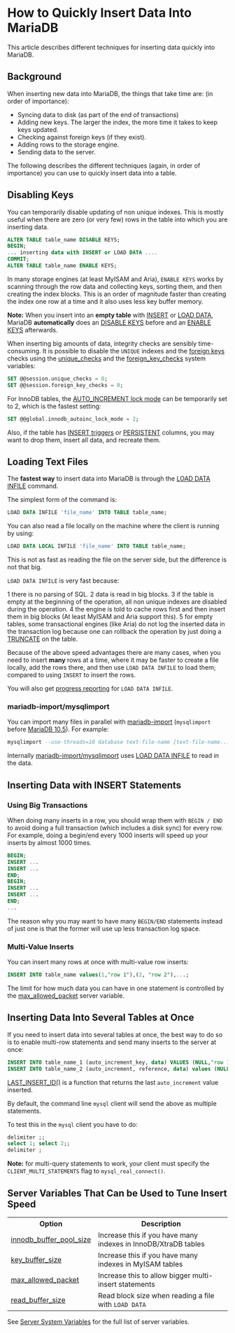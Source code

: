 # How to Quickly Insert Data Into MariaDB

This article describes different techniques for inserting data quickly into MariaDB.

## Background

When inserting new data into MariaDB, the things that take time are:
(in order of importance):

- Syncing data to disk (as part of the end of transactions)
- Adding new keys. The larger the index, the more time it takes to keep keys
  updated.
- Checking against foreign keys (if they exist).
- Adding rows to the storage engine.
- Sending data to the server.

The following describes the different techniques (again, in order of
importance) you can use to quickly insert data into a table.

## Disabling Keys

You can temporarily disable updating of non unique indexes. This is mostly
useful when there are zero (or very few) rows in the table into which you are
inserting data.

```sql
ALTER TABLE table_name DISABLE KEYS;
BEGIN;
... inserting data with INSERT or LOAD DATA ....
COMMIT;
ALTER TABLE table_name ENABLE KEYS;
```

In many storage engines (at least MyISAM and Aria),
`ENABLE KEYS` works by scanning through the row data and collecting keys,
sorting them, and then creating the index blocks. This is an order of magnitude
faster than creating the index one row at a time and it also uses less key
buffer memory.

<strong>Note:</strong> When you insert into an <strong>empty table</strong> with [INSERT](/sql-statements-structure/sql-statements/data-manipulation/inserting-loading-data/insert/) or
[LOAD DATA](/kb/en/load-data-infile/), MariaDB <strong>automatically</strong> does an
[DISABLE KEYS](/sql-statements-structure/sql-statements/data-definition/alter/alter-table/) before and an [ENABLE KEYS](/sql-statements-structure/sql-statements/data-definition/alter/alter-table/)
afterwards.

When inserting big amounts of data, integrity checks are sensibly time-consuming. It is possible to disable the `UNIQUE` indexes and the [foreign keys](/replication/optimization-and-tuning/optimization-and-indexes/foreign-keys/) checks using the [unique_checks](/kb/en/server-system-variables/#unique_checks) and the [foreign_key_checks](/kb/en/server-system-variables/#foreign_key_checks) system variables:

```sql
SET @@session.unique_checks = 0;
SET @@session.foreign_key_checks = 0;
```

For InnoDB tables, the [AUTO_INCREMENT lock mode](/columns-storage-engines-and-plugins/storage-engines/innodb/auto_increment-handling-in-innodb/) can be temporarily set to 2, which is the fastest setting:

```sql
SET @@global.innodb_autoinc_lock_mode = 2;
```

Also, if the table has [INSERT triggers](/programming-customizing-mariadb/triggers-events/triggers/) or [PERSISTENT](/kb/en/virtual-columns/) columns, you may want to drop them, insert all data, and recreate them.

## Loading Text Files

The <strong>fastest way</strong> to insert data into MariaDB is through the
[LOAD DATA INFILE](/kb/en/load-data-infile/) command.

The simplest form of the command is:

```sql
LOAD DATA INFILE 'file_name' INTO TABLE table_name;
```

You can also read a file locally on the machine where the client is running by
using:

```sql
LOAD DATA LOCAL INFILE 'file_name' INTO TABLE table_name;
```

This is not as fast as reading the file on the server side, but the difference
is not that big.

`LOAD DATA INFILE` is very fast because:

1 there is no parsing of SQL.
2 data is read in big blocks.
3 if the table is empty at the beginning of the operation, all non unique
  indexes are disabled during the operation.
4 the engine is told to cache rows first and then insert them in big blocks (At
  least MyISAM and Aria support this).
5 for empty tables, some transactional engines (like Aria) do not log the
  inserted data in the transaction log because one can rollback the operation
  by just doing a [TRUNCATE](/sql-statements-structure/sql-statements/table-statements/truncate-table/) on the table.

Because of the above speed advantages there are many cases, when you need to
insert <strong>many</strong> rows at a time, where it may be faster to create a file
locally, add the rows there, and then use `LOAD DATA INFILE` to load them;
compared to using `INSERT` to insert the rows.

You will also get [progress reporting](/kb/en/progress-reporting/) for
`LOAD DATA INFILE`.

### mariadb-import/mysqlimport

You can import many files in parallel with [mariadb-import](/clients-utilities/backup-restore-and-import-clients/mysqlimport/) (`mysqlimport` before [MariaDB 10.5](/kb/en/what-is-mariadb-105/)). For example:

```sql
mysqlimport --use-threads=10 database text-file-name [text-file-name...]
```

Internally [mariadb-import/mysqlimport](/clients-utilities/backup-restore-and-import-clients/mysqlimport/) uses [LOAD DATA INFILE](/kb/en/load-data-infile/) to read
in the data.

## Inserting Data with INSERT Statements

### Using Big Transactions

When doing many inserts in a row, you should wrap them with `BEGIN / END` to
avoid doing a full transaction (which includes a disk sync) for every row. For
example, doing a begin/end every 1000 inserts will speed up your inserts by
almost 1000 times.

```sql
BEGIN;
INSERT ...
INSERT ...
END;
BEGIN;
INSERT ...
INSERT ...
END;
...
```

The reason why you may want to have many `BEGIN/END` statements instead of
just one is that the former will use up less transaction log space.

### Multi-Value Inserts

You can insert many rows at once with multi-value row inserts:

```sql
INSERT INTO table_name values(1,"row 1"),(2, "row 2"),...;
```

The limit for how much data you can have in one statement is controlled by the
[max_allowed_packet](/kb/en/server-system-variables/#max_allowed_packet) server variable.

## Inserting Data Into Several Tables at Once

If you need to insert data into several tables at once, the best way to do so
is to enable multi-row statements and send many inserts to the server at once:

```sql
INSERT INTO table_name_1 (auto_increment_key, data) VALUES (NULL,"row 1");
INSERT INTO table_name_2 (auto_increment, reference, data) values (NULL, LAST_INSERT_ID(), "row 2");
```

[LAST_INSERT_ID()](/built-in-functions/secondary-functions/information-functions/last_insert_id/) is a function that returns the last
`auto_increment` value inserted.

By default, the command line `mysql` client will send the above as
multiple statements.

To test this in the `mysql` client you have to do:

```sql
delimiter ;;
select 1; select 2;;
delimiter ;
```

<strong>Note:</strong> for multi-query statements to work, your client must specify the
`CLIENT_MULTI_STATEMENTS` flag to `mysql_real_connect()`.

## Server Variables That Can be Used to Tune Insert Speed

<table><tbody><tr><th>Option</th><th>Description</th></tr>
<tr><td><a href="/kb/en/innodb-system-variables/#innodb_buffer_pool_size">innodb_buffer_pool_size</a></td><td>Increase this if you have many indexes in InnoDB/XtraDB tables</td></tr>
<tr><td><a href="/kb/en/myisam-system-variables/#key_buffer_size">key_buffer_size</a></td><td>Increase this if you have many indexes in MyISAM tables</td></tr>
<tr><td><a href="/kb/en/server-system-variables/#max_allowed_packet">max_allowed_packet</a></td><td>Increase this to allow bigger multi-insert statements</td></tr>
<tr><td><a href="/kb/en/server-system-variables/#read_buffer_size">read_buffer_size</a></td><td>Read block size when reading a file with <code>LOAD DATA</code></td></tr>
</tbody></table>

See [Server System Variables](/replication/optimization-and-tuning/system-variables/server-system-variables/) for the full list of server
variables.